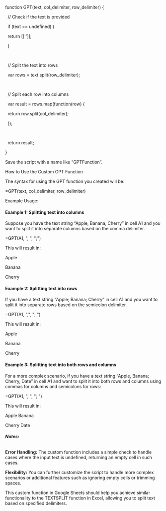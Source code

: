 function GPT(text, col\_delimiter, row\_delimiter) {

&nbsp; // Check if the text is provided

&nbsp; if (text == undefined) {

&nbsp;   return \[\['']];

&nbsp; }

&nbsp; 

&nbsp; // Split the text into rows

&nbsp; var rows = text.split(row\_delimiter);

&nbsp; 

&nbsp; // Split each row into columns

&nbsp; var result = rows.map(function(row) {

&nbsp;   return row.split(col\_delimiter);

&nbsp; });

&nbsp; 

&nbsp; return result;

}



Save the script with a name like “GPTFunction”.



How to Use the Custom GPT Function

The syntax for using the GPT function you created will be:



=GPT(text, col\_delimiter, row\_delimiter)



Example Usage:



#### **Example 1: Splitting text into columns**



Suppose you have the text string “Apple, Banana, Cherry” in cell A1 and you want to split it into separate columns based on the comma delimiter.



=GPT(A1, ", ", ";")

This will result in:



Apple     

Banana     

Cherry



#### **Example 2: Splitting text into rows**



If you have a text string “Apple; Banana; Cherry” in cell A1 and you want to split it into separate rows based on the semicolon delimiter.



=GPT(A1, ",", "; ")

This will result in:



Apple

Banana

Cherry



#### **Example 3: Splitting text into both rows and columns**



For a more complex scenario, if you have a text string “Apple, Banana; Cherry, Date” in cell A1 and want to split it into both rows and columns using commas for columns and semicolons for rows:



=GPT(A1, ", ", "; ")

This will result in:



Apple     Banana

Cherry    Date





###### **Notes:**



**Error Handling:** The custom function includes a simple check to handle cases where the input text is undefined, returning an empty cell in such cases.



**Flexibility:** You can further customize the script to handle more complex scenarios or additional features such as ignoring empty cells or trimming spaces.

This custom function in Google Sheets should help you achieve similar functionality to the TEXTSPLIT function in Excel, allowing you to split text based on specified delimiters.

